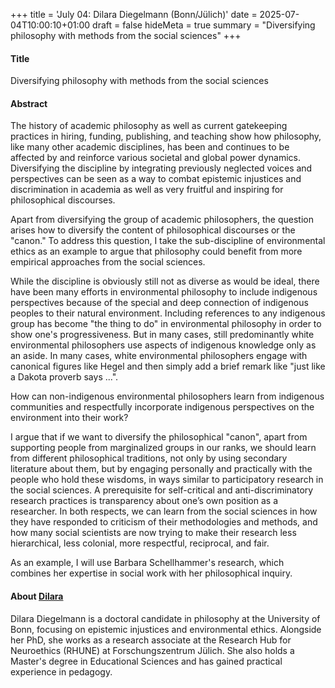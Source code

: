 +++
title = 'July 04: Dilara Diegelmann (Bonn/Jülich)'
date = 2025-07-04T10:00:10+01:00
draft = false
hideMeta = true
summary = "Diversifying philosophy with methods from the social sciences"
+++
 

#### Title
Diversifying philosophy with methods from the social sciences

#### Abstract
The history of academic philosophy as well as current gatekeeping practices in hiring, funding, publishing, and teaching show how philosophy, like many other academic disciplines, has been and continues to be affected by and reinforce various societal and global power dynamics. Diversifying the discipline by integrating previously neglected voices and perspectives can be seen as a way to combat epistemic injustices and discrimination in academia as well as very fruitful and inspiring for philosophical discourses.

Apart from diversifying the group of academic philosophers, the question arises how to diversify the content of philosophical discourses or the "canon." To address this question, I take the sub-discipline of environmental ethics as an example to argue that philosophy could benefit from more empirical approaches from the social sciences.

While the discipline is obviously still not as diverse as would be ideal, there have been many efforts in environmental philosophy to include indigenous perspectives because of the special and deep connection of indigenous peoples to their natural environment. Including references to any indigenous group has become "the thing to do" in environmental philosophy in order to show one's progressiveness. But in many cases, still predominantly white environmental philosophers use aspects of indigenous knowledge only as an aside. In many cases, white environmental philosophers engage with canonical figures like Hegel and then simply add a brief remark like "just like a Dakota proverb says ...".

How can non-indigenous environmental philosophers learn from indigenous communities and respectfully incorporate indigenous perspectives on the environment into their work?

I argue that if we want to diversify the philosophical "canon", apart from supporting people from marginalized groups in our ranks, we should learn from different philosophical traditions, not only by using secondary literature about them, but by engaging personally and practically with the people who hold these wisdoms, in ways similar to participatory research in the social sciences. A prerequisite for self-critical and anti-discriminatory research practices is transparency about one’s own position as a researcher. In both respects, we can learn from the social sciences in how they have responded to criticism of their methodologies and methods, and how many social scientists are now trying to make their research less hierarchical, less colonial, more respectful, reciprocal, and fair.

As an example, I will use Barbara Schellhammer's research, which combines her expertise in social work with her philosophical inquiry.

 

#### About [Dilara]()
Dilara Diegelmann is a doctoral candidate in philosophy at the University of Bonn, focusing on epistemic injustices and environmental ethics. Alongside her PhD, she works as a research associate at the Research Hub for Neuroethics (RHUNE) at Forschungszentrum Jülich. She also holds a Master's degree in Educational Sciences and has gained practical experience in pedagogy.







